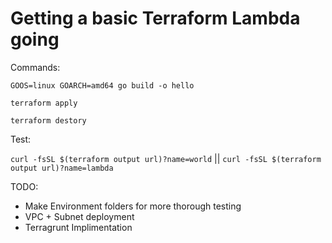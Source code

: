 # Getting a basic Terraform Lambda going

Commands: 

`GOOS=linux GOARCH=amd64 go build -o hello`

`terraform apply`

`terraform destory`


Test:

`curl -fsSL $(terraform output url)?name=world` || `curl -fsSL $(terraform output url)?name=lambda`


TODO: 
- Make Environment folders for more thorough testing
- VPC + Subnet deployment
- Terragrunt Implimentation
